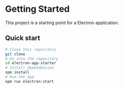 # Getting Started

This project is a starting point for a Electron application.

## Quick start

```bash
# Clone this repository
git clone
# Go into the repository
cd electron-app-starter
# Install dependencies
npm install
# Run the app
npm run electron:start
```